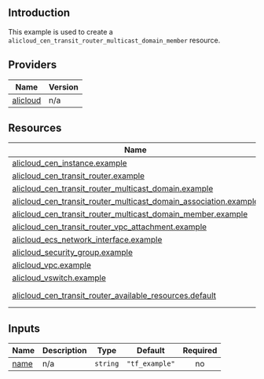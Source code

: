 <!-- BEGIN_TF_DOCS -->
## Introduction

This example is used to create a `alicloud_cen_transit_router_multicast_domain_member` resource.

## Providers

| Name | Version |
|------|---------|
| <a name="provider_alicloud"></a> [alicloud](#provider\_alicloud) | n/a |

## Resources

| Name | Type |
|------|------|
| [alicloud_cen_instance.example](https://registry.terraform.io/providers/aliyun/alicloud/latest/docs/resources/cen_instance) | resource |
| [alicloud_cen_transit_router.example](https://registry.terraform.io/providers/aliyun/alicloud/latest/docs/resources/cen_transit_router) | resource |
| [alicloud_cen_transit_router_multicast_domain.example](https://registry.terraform.io/providers/aliyun/alicloud/latest/docs/resources/cen_transit_router_multicast_domain) | resource |
| [alicloud_cen_transit_router_multicast_domain_association.example](https://registry.terraform.io/providers/aliyun/alicloud/latest/docs/resources/cen_transit_router_multicast_domain_association) | resource |
| [alicloud_cen_transit_router_multicast_domain_member.example](https://registry.terraform.io/providers/aliyun/alicloud/latest/docs/resources/cen_transit_router_multicast_domain_member) | resource |
| [alicloud_cen_transit_router_vpc_attachment.example](https://registry.terraform.io/providers/aliyun/alicloud/latest/docs/resources/cen_transit_router_vpc_attachment) | resource |
| [alicloud_ecs_network_interface.example](https://registry.terraform.io/providers/aliyun/alicloud/latest/docs/resources/ecs_network_interface) | resource |
| [alicloud_security_group.example](https://registry.terraform.io/providers/aliyun/alicloud/latest/docs/resources/security_group) | resource |
| [alicloud_vpc.example](https://registry.terraform.io/providers/aliyun/alicloud/latest/docs/resources/vpc) | resource |
| [alicloud_vswitch.example](https://registry.terraform.io/providers/aliyun/alicloud/latest/docs/resources/vswitch) | resource |
| [alicloud_cen_transit_router_available_resources.default](https://registry.terraform.io/providers/aliyun/alicloud/latest/docs/data-sources/cen_transit_router_available_resources) | data source |

## Inputs

| Name | Description | Type | Default | Required |
|------|-------------|------|---------|:--------:|
| <a name="input_name"></a> [name](#input\_name) | n/a | `string` | `"tf_example"` | no |
<!-- END_TF_DOCS -->    
